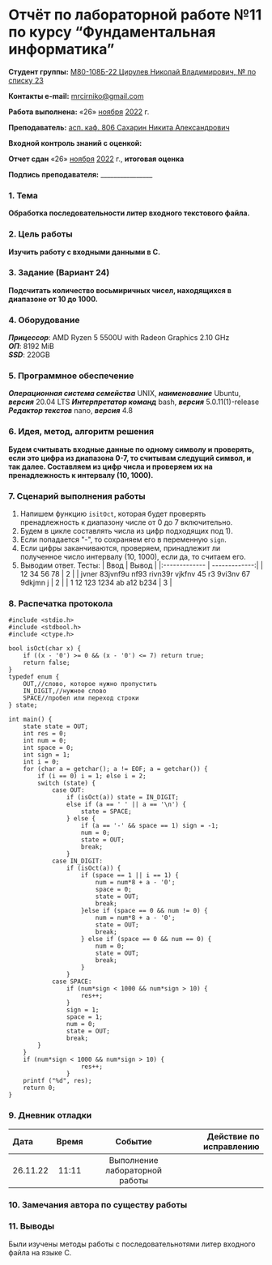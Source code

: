 # Отчёт по лабораторной работе №11 по курсу “Фундаментальная информатика”

<b>Студент группы:</b> <ins>М80-108Б-22 Цирулев Николай Владимирович, № по списку 23</ins> 

<b>Контакты e-mail:</b> <ins>mrcirniko@gmail.com</ins>

<b>Работа выполнена:</b> «26» <ins>ноября</ins> <ins>2022</ins> г.

<b>Преподаватель:</b> <ins>асп. каф. 806 Сахарин Никита Александрович</ins>

<b>Входной контроль знаний с оценкой:</b> <ins> </ins>

<b>Отчет сдан</b> «26» <ins>ноября</ins> <ins>2022</ins> г., <b>итоговая оценка</b> <ins> </ins>

<b>Подпись преподавателя:</b> ________________

### 1. Тема
__Обработка последовательности литер входного текстового файла.__

### 2. Цель работы
__Изучить работу с входными данными в C.__

### 3. Задание (Вариант 24)
__Подсчитать количество восьмиричных чисел, находящихся в диапазоне от 10 до 1000.__

### 4. Оборудование
___Прицессор___: AMD Ryzen 5 5500U with Radeon Graphics 2.10 GHz \
___ОП___: 8192 MiB \
___SSD___: 220GB

### 5. Программное обеспечение
___Операционная система семейства___ UNIX, ___наименование___ Ubuntu, ___версия___  20.04 LTS
___Интерпретатор команд___ bash, ___версия___ 5.0.11(1)-release
___Редактор текстов___ nano, ___версия___ 4.8

### 6. Идея, метод, алгоритм решения
__Будем считывать входные данные по одному символу и проверять, если это цифра из диапазона 0-7, то считывам следущий символ, и так далее. Составляем из цифр числа и проверяем их на пренадлежность к интервалу (10, 1000).__

### 7. Сценарий выполнения работы
1) Напишем функцию ```isitOct```, которая будет проверять пренадлежность к диапазону числе от 0 до 7 включительно.
2) Будем в цикле составлять числа из цифр подходящих под 1).
3) Если попадается "-", то сохраняем его в переменную ```sign```.
4) Если цифры заканчиваются, проверяем, принадлежит ли полученное число интервалу (10, 1000), если да, то считаем его.
5) Выводим ответ.
 Тесты:
|  Ввод  | Вывод |
|:------------- | -------------:|
| 12 34 56 78 | 2 |
| jvner 83jvnf9u nf93 rivn39r vjkfnv 45 r3 9vi3nv 67 9dkjmn j | 2 |
| 1 12 123 1234 ab a12 b234 | 3 |
### 8. Распечатка протокола
```
#include <stdio.h>
#include <stdbool.h>
#include <ctype.h>

bool isOct(char x) {
    if ((x - '0') >= 0 && (x - '0') <= 7) return true;
    return false;
}
typedef enum {
    OUT,//слово, которое нужно пропустить
    IN_DIGIT,//нужное слово
    SPACE//пробел или переход строки
} state;

int main() {
    state state = OUT;
    int res = 0;
    int num = 0;
    int space = 0;
    int sign = 1;
    int i = 0;
    for (char a = getchar(); a != EOF; a = getchar()) {
        if (i == 0) i = 1; else i = 2;
        switch (state) {
            case OUT:
                if (isOct(a)) state = IN_DIGIT;
                else if (a == ' ' || a == '\n') {
                    state = SPACE;
                } else {
                    if (a == '-' && space == 1) sign = -1;
                    num = 0;
                    state = OUT;
                    break;
                }
            case IN_DIGIT:
                if (isOct(a)) {
                    if (space == 1 || i == 1) {
                        num = num*8 + a - '0';
                        space = 0;
                        state = OUT;
                        break;
                    }else if (space == 0 && num != 0) {
                        num = num*8 + a - '0';
                        state = OUT;
                        break;
                    } else if (space == 0 && num == 0) {
                        num = 0;
                        state = OUT;
                        break;
                    }
                }
            case SPACE:
                if (num*sign < 1000 && num*sign > 10) {
                    res++;
                }
                sign = 1;
                space = 1;
                num = 0;
                state = OUT;
                break;
        }
    }
    if (num*sign < 1000 && num*sign > 10) {
                    res++;
                }
    printf ("%d", res);
    return 0;
}
```
### 9. Дневник отладки

|  Дата    | Время | Событие  | Действие по исправлению |
|:------------- |:---------------:|:---------------:| -------------:|
| 26.11.22 | 11:11 | Выполнение лабораторной работы | |

### 10. Замечания автора по существу работы

### 11. Выводы

Были изучены методы работы с последовательнотями литер входного файла на языке С.

